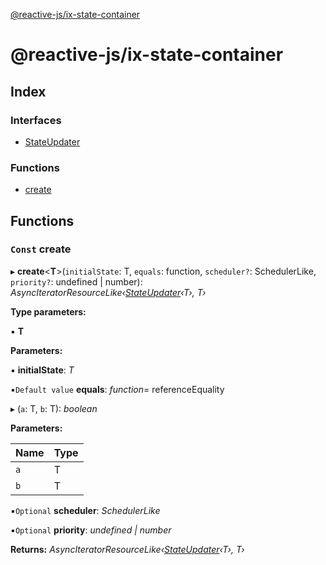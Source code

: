 [@reactive-js/ix-state-container](README.md)

# @reactive-js/ix-state-container

## Index

### Interfaces

* [StateUpdater](interfaces/stateupdater.md)

### Functions

* [create](README.md#const-create)

## Functions

### `Const` create

▸ **create**<**T**>(`initialState`: T, `equals`: function, `scheduler?`: SchedulerLike, `priority?`: undefined | number): *AsyncIteratorResourceLike‹[StateUpdater](interfaces/stateupdater.md)‹T›, T›*

**Type parameters:**

▪ **T**

**Parameters:**

▪ **initialState**: *T*

▪`Default value`  **equals**: *function*=  referenceEquality

▸ (`a`: T, `b`: T): *boolean*

**Parameters:**

Name | Type |
------ | ------ |
`a` | T |
`b` | T |

▪`Optional`  **scheduler**: *SchedulerLike*

▪`Optional`  **priority**: *undefined | number*

**Returns:** *AsyncIteratorResourceLike‹[StateUpdater](interfaces/stateupdater.md)‹T›, T›*
